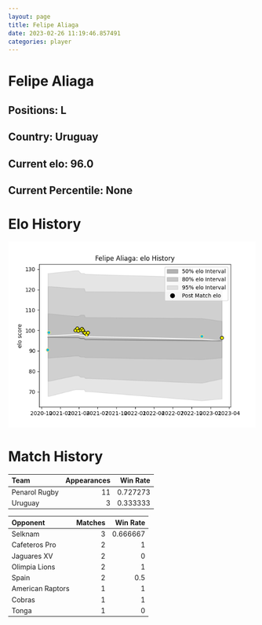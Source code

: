```yaml
---  
layout: page  
title: Felipe Aliaga  
date: 2023-02-26 11:19:46.857491  
categories: player  
---
```

# Felipe Aliaga

## Positions: L

## Country: Uruguay

## Current elo: 96.0

## Current Percentile: None

# Elo History


![elo history](history_FelipeAliaga.png)
# Match History


| Team          |   Appearances |   Win Rate |
|:--------------|--------------:|-----------:|
| Penarol Rugby |            11 |   0.727273 |
| Uruguay       |             3 |   0.333333 |

| Opponent         |   Matches |   Win Rate |
|:-----------------|----------:|-----------:|
| Selknam          |         3 |   0.666667 |
| Cafeteros Pro    |         2 |   1        |
| Jaguares XV      |         2 |   0        |
| Olimpia Lions    |         2 |   1        |
| Spain            |         2 |   0.5      |
| American Raptors |         1 |   1        |
| Cobras           |         1 |   1        |
| Tonga            |         1 |   0        |